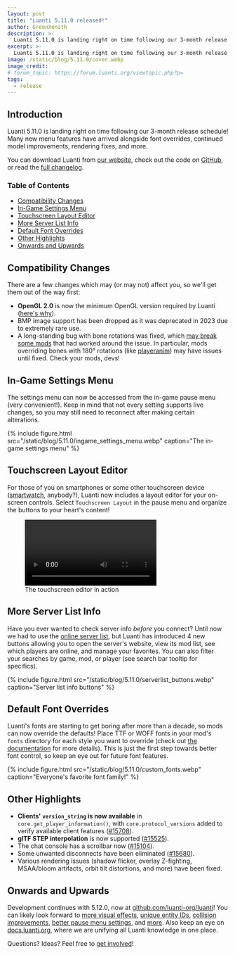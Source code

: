 ```yaml
---
layout: post
title: "Luanti 5.11.0 released!"
author: GreenXenith
description: >-
  Luanti 5.11.0 is landing right on time following our 3-month release schedule! Many new menu features have arrived alongside font overrides, continued model improvements, rendering fixes, and more.
excerpt: >-
  Luanti 5.11.0 is landing right on time following our 3-month release schedule! Many new menu features have arrived alongside font overrides, continued model improvements, rendering fixes, and more.
image: /static/blog/5.11.0/cover.webp
image_credit:
# forum_topic: https://forum.luanti.org/viewtopic.php?p=
tags:
  - release
---
```


<h2 class="sr-only">Introduction</h2>

Luanti 5.11.0 is landing right on time following our 3-month release schedule! Many new menu features have arrived alongside font overrides, continued model improvements, rendering fixes, and more.

You can download Luanti from [our website](https://www.luanti.org/downloads/), check out the code on [GitHub](https://github.com/luanti-org/luanti/), or read the [full changelog](https://docs.luanti.org/changelog/#5100--5110).

### Table of Contents

- [Compatibility Changes](#compatibility-changes)
- [In-Game Settings Menu](#in-game-settings-menu)
- [Touchscreen Layout Editor](#touchscreen-layout-editor)
- [More Server List Info](#more-server-list-info)
- [Default Font Overrides](#default-font-overrides)
- [Other Highlights](#other-highlights)
- [Onwards and Upwards](#onwards-and-upwards)

## Compatibility Changes

There are a few changes which may (or may not) affect you, so we'll get them out of the way first:

* **OpenGL 2.0** is now the minimum OpenGL version required by Luanti ([here's why](https://github.com/luanti-org/luanti/issues/15370)).
* BMP image support has been dropped as it was deprecated in 2023 due to extremely rare use.
* A long-standing bug with bone rotations was fixed, which [may break some mods](https://github.com/luanti-org/luanti/issues/15692) that had worked around the issue. In particular, mods overriding bones with 180° rotations (like [playeranim](https://content.luanti.org/packages/Rui/playeranim/)) may have issues until fixed. Check your mods, devs!

## In-Game Settings Menu

The settings menu can now be accessed from the in-game pause menu (very convenient!). Keep in mind that not every setting supports live changes, so you may still need to reconnect after making certain alterations.

{% include figure.html src="/static/blog/5.11.0/ingame_settings_menu.webp" caption="The in-game settings menu" %}

## Touchscreen Layout Editor

For those of you on smartphones or some other touchscreen device ([smartwatch](https://www.youtube.com/watch?v=6MItj9AJbP4), anybody?), Luanti now includes a layout editor for your on-screen controls. Select `Touchscreen Layout` in the pause menu and organize the buttons to your heart's content!

<figure class="figure image">
    <video autoplay controls loop>
        <source src="/static/blog/5.11.0/touchscreen_editor.webm" type="video/webm" />
    </video>
	<figcaption>The touchscreen editor in action</figcaption>
</figure>

## More Server List Info

Have you ever wanted to check server info _before_ you connect? Until now we had to use the [online server list](https://servers.luanti.org/), but Luanti has introduced 4 new buttons allowing you to open the server's website, view its mod list, see which players are online, and manage your favorites. You can also filter your searches by game, mod, or player (see search bar tooltip for specifics).

{% include figure.html src="/static/blog/5.11.0/serverlist_buttons.webp" caption="Server list info buttons" %}

## Default Font Overrides

Luanti's fonts are starting to get boring after more than a decade, so mods can now override the defaults! Place TTF or WOFF fonts in your mod's `fonts` directory for each style you want to override (check out [the documentation](https://github.com/luanti-org/luanti/blob/5.11.0/doc/lua_api.md#custom-fonts) for more details). This is just the first step towards better font control, so keep an eye out for future font features.

{% include figure.html src="/static/blog/5.11.0/custom_fonts.webp" caption="Everyone's favorite font family!" %}

## Other Highlights

* **Clients' `version_string` is now available** in `core.get_player_information()`, with `core.protocol_versions` added to verify available client features ([#15708](https://github.com/luanti-org/luanti/pull/15708)).
* **glTF STEP interpolation** is now supported ([#15525](https://github.com/luanti-org/luanti/pull/15525)).
* The chat console has a scrollbar now ([#15104](https://github.com/luanti-org/luanti/pull/15104)).
* Some unwanted disconnects have been eliminated ([#15680](https://github.com/luanti-org/luanti/pull/15680)).
* Various rendering issues (shadow flicker, overlay Z-fighting, MSAA/bloom artifacts, orbit tilt distortions, and more) have been fixed.

## Onwards and Upwards

Development continues with 5.12.0, now at [github.com/luanti-org/luanti](https://github.com/luanti-org/luanti)! You can likely look forward to [more visual effects](https://github.com/luanti-org/luanti/pull/15417), [unique entity IDs](https://github.com/luanti-org/luanti/pull/14135), [collision improvements](https://github.com/luanti-org/luanti/pull/15408), [better pause menu settings](https://github.com/luanti-org/luanti/issues/15701), and [more](https://github.com/luanti-org/luanti/milestone/26). Also keep an eye on [docs.luanti.org](https://docs.luanti.org/), where we are unifying all Luanti knowledge in one place.

Questions? Ideas? Feel free to [get involved](https://www.luanti.org/get-involved/)!
